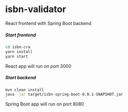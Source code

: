 # isbn-validator
React frontend with Spring Boot backend

##### Start frontend
```bash
cd isbn-cra
yarn install
yarn start
```
React app will run on port 3000

##### Start backend
```bash
mvn clean install
java -jar target/isbn-spring-boot-0.0.1-SNAPSHOT.jar
```
Spring Boot app will run on port 8080